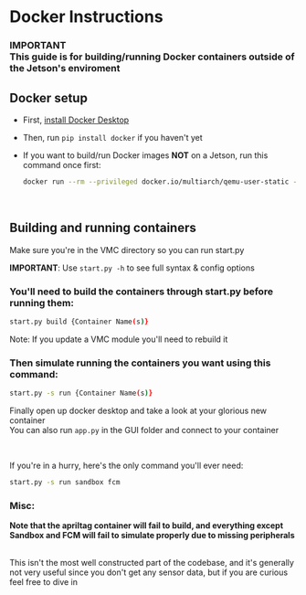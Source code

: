 # Docker Instructions
### **IMPORTANT** <br/> This guide is for building/running Docker containers outside of the Jetson's enviroment
## Docker setup
- First, [install Docker Desktop](https://docs.docker.com/desktop/install/windows-install/)
- Then, run `pip install docker` if you haven't yet
- If you want to build/run Docker images **NOT** on a Jetson, run this command once first:

    ```bash
    docker run --rm --privileged docker.io/multiarch/qemu-user-static --reset -p yes
    ```
<br/>

## Building and running containers

Make sure you're in the VMC directory so you can run start.py

**IMPORTANT**: Use `start.py -h` to see full syntax & config options

### You'll need to build the containers through start.py before running them:
```bash
start.py build {Container Name(s)}
```

Note: If you update a VMC module you'll need to rebuild it

### Then simulate running the containers you want using this command:
```bash
start.py -s run {Container Name(s)}
```

Finally open up docker desktop and take a look at your glorious new container <br/>
You can also run `app.py` in the GUI folder and connect to your container <br/>

<br/>

If you're in a hurry, here's the only command you'll ever need:
```bash
start.py -s run sandbox fcm
```
### Misc:

**Note that the apriltag container will fail to build, and everything except Sandbox and FCM will fail to simulate properly due to missing peripherals** <br/><br/>

This isn't the most well constructed part of the codebase, and it's generally not very useful since you don't get any sensor data, but if you are curious feel free to dive in